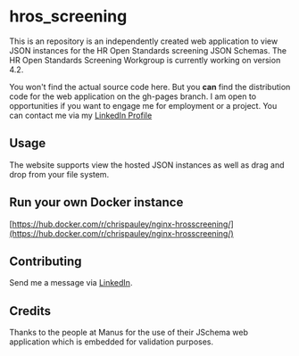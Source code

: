 # hros_screening

This is an repository is an independently created web application to view JSON instances for the HR Open Standards screening JSON Schemas. The HR Open Standards Screening Workgroup is currently working on version 4.2.

You won't find the actual source code here. But you **can** find the distribution code for the web application on the gh-pages branch. I am open to opportunities if you want to engage me for employment or a project. You can contact me via my [LinkedIn Profile](https://www.linkedin.com/in/christopherpauley)

## Usage
The website supports view the hosted JSON instances as well as drag and drop from your file system.


## Run your own Docker instance
[https://hub.docker.com/r/chrispauley/nginx-hrosscreening/](https://hub.docker.com/r/chrispauley/nginx-hrosscreening/)


## Contributing
Send me a message via [LinkedIn](https://www.linkedin.com/in/christopherpauley/).

## Credits
Thanks to the people at Manus for the use of their JSchema web application which is embedded for validation purposes.
